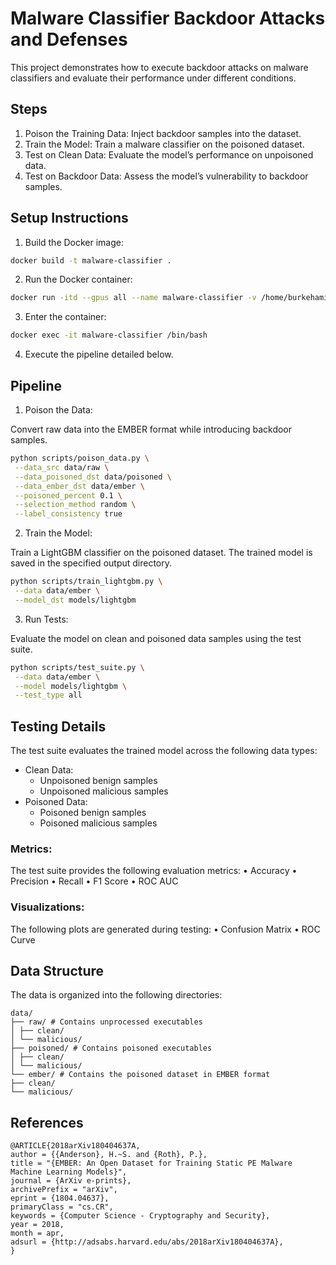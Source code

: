 # Malware Classifier Backdoor Attacks and Defenses

This project demonstrates how to execute backdoor attacks on malware classifiers and evaluate their performance under different conditions.

## Steps

1. Poison the Training Data: Inject backdoor samples into the dataset.
2. Train the Model: Train a malware classifier on the poisoned dataset.
3. Test on Clean Data: Evaluate the model’s performance on unpoisoned data.
4. Test on Backdoor Data: Assess the model’s vulnerability to backdoor samples.

## Setup Instructions

1. Build the Docker image:

```bash
docker build -t malware-classifier .
```

2. Run the Docker container:

```bash
docker run -itd --gpus all --name malware-classifier -v /home/burkehami/ember/data/:/ember/data/ malware-classifier
```

3. Enter the container:

```bash
docker exec -it malware-classifier /bin/bash
```

4. Execute the pipeline detailed below.

## Pipeline

1. Poison the Data:

Convert raw data into the EMBER format while introducing backdoor samples.

```bash
python scripts/poison_data.py \
 --data_src data/raw \
 --data_poisoned_dst data/poisoned \
 --data_ember_dst data/ember \
 --poisoned_percent 0.1 \
 --selection_method random \
 --label_consistency true
```

2. Train the Model:

Train a LightGBM classifier on the poisoned dataset. The trained model is saved in the specified output directory.

```bash
python scripts/train_lightgbm.py \
 --data data/ember \
 --model_dst models/lightgbm
```

3. Run Tests:

Evaluate the model on clean and poisoned data samples using the test suite.

```bash
python scripts/test_suite.py \
 --data data/ember \
 --model models/lightgbm \
 --test_type all
```

## Testing Details

The test suite evaluates the trained model across the following data types:

- Clean Data:
  - Unpoisoned benign samples
  - Unpoisoned malicious samples
- Poisoned Data:
  - Poisoned benign samples
  - Poisoned malicious samples

### Metrics:

The test suite provides the following evaluation metrics:
• Accuracy
• Precision
• Recall
• F1 Score
• ROC AUC

### Visualizations:

The following plots are generated during testing:
• Confusion Matrix
• ROC Curve

## Data Structure

The data is organized into the following directories:

```
data/
├── raw/ # Contains unprocessed executables
│ ├── clean/
│ └── malicious/
├── poisoned/ # Contains poisoned executables
│ ├── clean/
│ └── malicious/
└── ember/ # Contains the poisoned dataset in EMBER format
├── clean/
└── malicious/
```

## References

```
@ARTICLE{2018arXiv180404637A,
author = {{Anderson}, H.~S. and {Roth}, P.},
title = "{EMBER: An Open Dataset for Training Static PE Malware Machine Learning Models}",
journal = {ArXiv e-prints},
archivePrefix = "arXiv",
eprint = {1804.04637},
primaryClass = "cs.CR",
keywords = {Computer Science - Cryptography and Security},
year = 2018,
month = apr,
adsurl = {http://adsabs.harvard.edu/abs/2018arXiv180404637A},
}
```
